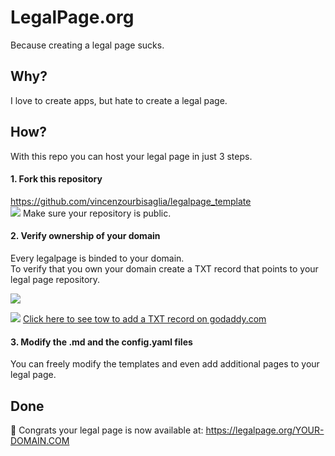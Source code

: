 # LegalPage.org
Because creating a legal page sucks.

## Why?
I love to create apps, but hate to create a legal page.

## How?
With this repo you can host your legal page in just 3 steps.

#### 1. Fork this repository
https://github.com/vincenzourbisaglia/legalpage_template   
![](https://legalpage.org/images/baseline_info_black_18dp.png) Make sure your repository is public. 

#### 2. Verify ownership of your domain
Every legalpage is binded to your domain.   
To verify that you own your domain create a TXT record that points to your legal page repository.

![](https://legalpage.org/images/dnsrecord.png)



![](https://legalpage.org/images/baseline_help_black_18dp.png)  [Click here to see tow to add a TXT record on godaddy.com](https://www.google.com/search?q=godaddy+add+txt+record)


#### 3. Modify the .md and the config.yaml files
You can freely modify the templates and even add additional pages to your legal page.



## Done

🎉 Congrats your legal page is now available at:
https://legalpage.org/YOUR-DOMAIN.COM



